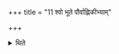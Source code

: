 +++
title = "11 श्वो भूते पौर्वाह्णिकीभ्याम्"

+++

<details><summary>थिते</summary>

श्वो भूते पौर्वाह्णिकीभ्यां प्रचर्य तृतीयां चितिं चिनोति ११
</details>
